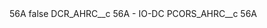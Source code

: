 <?xml version="1.0" encoding="UTF-8"?>
<CustomMetadata xmlns="http://soap.sforce.com/2006/04/metadata" xmlns:xsi="http://www.w3.org/2001/XMLSchema-instance" xmlns:xsd="http://www.w3.org/2001/XMLSchema">
    <label>56A</label>
    <protected>false</protected>
    <values>
        <field>DCR_AHRC__c</field>
        <value xsi:type="xsd:string">56A - IO-DC</value>
    </values>
    <values>
        <field>PCORS_AHRC__c</field>
        <value xsi:type="xsd:string">56A</value>
    </values>
</CustomMetadata>
